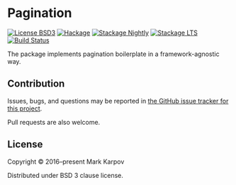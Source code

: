 # Pagination

[![License BSD3](https://img.shields.io/badge/license-BSD3-brightgreen.svg)](http://opensource.org/licenses/BSD-3-Clause)
[![Hackage](https://img.shields.io/hackage/v/pagination.svg?style=flat)](https://hackage.haskell.org/package/pagination)
[![Stackage Nightly](http://stackage.org/package/pagination/badge/nightly)](http://stackage.org/nightly/package/pagination)
[![Stackage LTS](http://stackage.org/package/pagination/badge/lts)](http://stackage.org/lts/package/pagination)
[![Build Status](https://travis-ci.org/mrkkrp/pagination.svg?branch=master)](https://travis-ci.org/mrkkrp/pagination)

The package implements pagination boilerplate in a framework-agnostic way.

## Contribution

Issues, bugs, and questions may be reported in [the GitHub issue tracker for
this project](https://github.com/mrkkrp/pagination/issues).

Pull requests are also welcome.

## License

Copyright © 2016–present Mark Karpov

Distributed under BSD 3 clause license.

